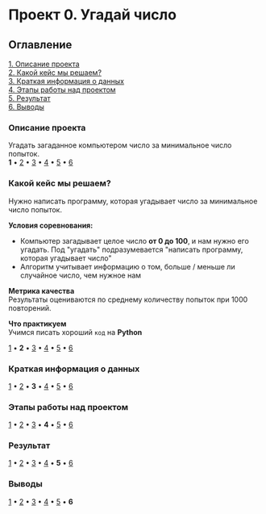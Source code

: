 # Проект 0. Угадай число

## Оглавление
[1. Описание проекта](___) \
[2. Какой кейс мы решаем?](___) \
[3. Краткая информация о данных](___) \
[4. Этапы работы над проектом](___) \
[5. Результат](___) \
[6. Выводы](___)

### Описание проекта
Угадать загаданное компьютером число за минимальное число попыток. \
**1** • [2](___) • [3](___) • [4](___) • [5](___) • [6](___)

### Какой кейс мы решаем?
Нужно написать программу, которая угадывает число за минимальное число попыток.

**Условия соревнования:**
- Компьютер загадывает целое число **от 0 до 100**, и нам нужно его угадать. Под "угадать" подразумевается "написать программу, которая угадывает число"
- Алгоритм учитывает информацию о том, больше / меньше ли случайное число, чем нужное нам

**Метрика качества** \
Результаты оцениваются по среднему количеству попыток при 1000 повторений.

**Что практикуем** \
Учимся писать хороший `код` на **Python**

[1](___) • **2** • [3](___) • [4](___) • [5](___) • [6](___)

### Краткая информация о данных

[1](___) • [2](___) • **3** • [4](___) • [5](___) • [6](___)

### Этапы работы над проектом

[1](___) • [2](___) • [3](___) • **4** • [5](___) • [6](___)

### Результат

[1](___) • [2](___) • [3](___) • [4](___) • **5** • [6](___)

### Выводы

[1](___) • [2](___) • [3](___) • [4](___) • [5](___) • **6**